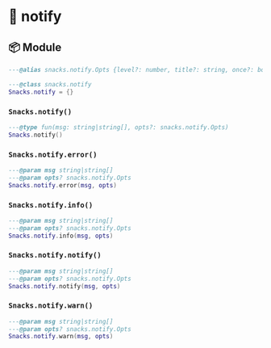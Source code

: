 # 🍿 notify

<!-- docgen -->

## 📦 Module

```lua
---@alias snacks.notify.Opts {level?: number, title?: string, once?: boolean, ft?: string}
```

```lua
---@class snacks.notify
Snacks.notify = {}
```

### `Snacks.notify()`

```lua
---@type fun(msg: string|string[], opts?: snacks.notify.Opts)
Snacks.notify()
```

### `Snacks.notify.error()`

```lua
---@param msg string|string[]
---@param opts? snacks.notify.Opts
Snacks.notify.error(msg, opts)
```

### `Snacks.notify.info()`

```lua
---@param msg string|string[]
---@param opts? snacks.notify.Opts
Snacks.notify.info(msg, opts)
```

### `Snacks.notify.notify()`

```lua
---@param msg string|string[]
---@param opts? snacks.notify.Opts
Snacks.notify.notify(msg, opts)
```

### `Snacks.notify.warn()`

```lua
---@param msg string|string[]
---@param opts? snacks.notify.Opts
Snacks.notify.warn(msg, opts)
```
